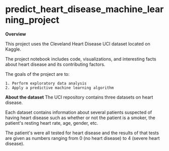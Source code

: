 # predict_heart_disease_machine_learning_project

**Overview**

This project uses the Cleveland Heart Disease UCI dataset located on Kaggle.  

The project notebook includes code, visualizations, and interesting facts about heart disease and its contributing factors.

The goals of the project are to:

    1. Perform exploratory data analysis
    2. Apply a predictive machine learning algorithm 

**About the dataset**
The UCI repository contains three datasets on heart disease. 

Each dataset contains information about several patients suspected of having heart disease such as whether or not the patient is a smoker, the patient's resting heart rate, age, gender, etc. 

The patient's were all tested for heart disease and the results of that tests are given as numbers ranging from 0 (no heart disease) to 4 (severe heart disease). 
